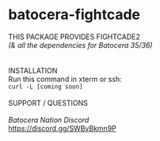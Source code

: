 # batocera-fightcade
</b>THIS PACKAGE PROVIDES FIGHTCADE2 <br>
<i>(& all the dependencies for Batocera 35/36) </i> <br>
<br>
<br>
</b>INSTALLATION <br>
Run this command in xterm or ssh: </font></b></i><br>
``` curl -L [coming soon] ```
<br>
<br>
SUPPORT / QUESTIONS <br>  
<i>Batocera Nation Discord</i><br>
https://discord.gg/SWBvBkmn9P
